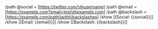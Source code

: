 /path @social = [https://twitter.com/\@username]
/path @email = [https://example.com?email=test\@example.com]
/path @backslash = [https://example.com/path\\with\\backslashes]
/show [[Social: {{social}}]]
/show [[Email: {{email}}]]
/show [[Backslash: {{backslash}}]]